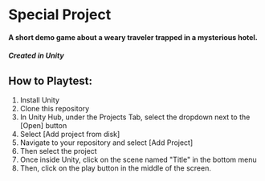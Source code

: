 # Special Project
#### A short demo game about a weary traveler trapped in a mysterious hotel.
##### Created in Unity

## How to Playtest:
1. Install Unity
2. Clone this repository
3. In Unity Hub, under the Projects Tab, select the dropdown next to the [Open] button
4. Select [Add project from disk]
5. Navigate to your repository and select [Add Project]
6. Then select the project
7. Once inside Unity, click on the scene named "Title" in the bottom menu
8. Then, click on the play button in the middle of the screen.
